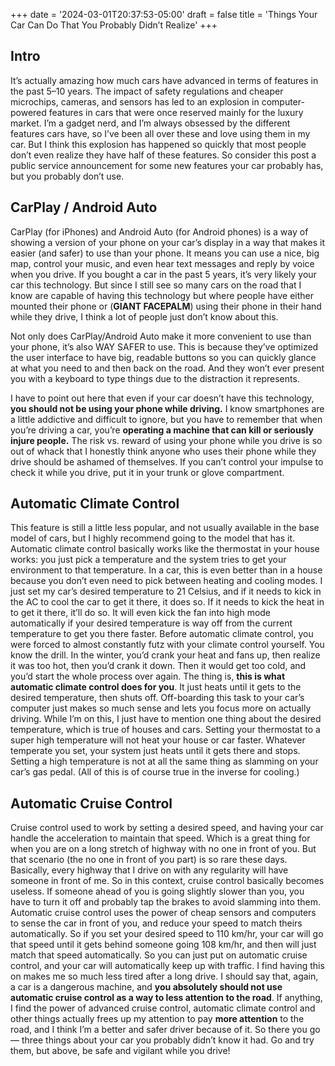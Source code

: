 +++
date = '2024-03-01T20:37:53-05:00'
draft = false
title = 'Things Your Car Can Do That You Probably Didn’t Realize'
+++

## Intro
It’s actually amazing how much cars have advanced in terms of features in the past 5–10 years. The impact of safety regulations and cheaper microchips, cameras, and sensors has led to an explosion in computer-powered features in cars that were once reserved mainly for the luxury market. I’m a gadget nerd, and I’m always obsessed by the different features cars have, so I’ve been all over these and love using them in my car. But I think this explosion has happened so quickly that most people don’t even realize they have half of these features. So consider this post a public service announcement for some new features your car probably has, but you probably don’t use.

## CarPlay / Android Auto
CarPlay (for iPhones) and Android Auto (for Android phones) is a way of showing a version of your phone on your car’s display in a way that makes it easier (and safer) to use than your phone. It means you can use a nice, big map, control your music, and even hear text messages and reply by voice when you drive. If you bought a car in the past 5 years, it’s very likely your car this technology. But since I still see so many cars on the road that I know are capable of having this technology but where people have either mounted their phone or (**GIANT FACEPALM**) using their phone in their hand while they drive, I think a lot of people just don’t know about this.

Not only does CarPlay/Android Auto make it more convenient to use than your phone, it’s also WAY SAFER to use. This is because they’ve optimized the user interface to have big, readable buttons so you can quickly glance at what you need to and then back on the road. And they won’t ever present you with a keyboard to type things due to the distraction it represents.

I have to point out here that even if your car doesn’t have this technology, **you should not be using your phone while driving.** I know smartphones are a little addictive and difficult to ignore, but you have to remember that when you’re driving a car, you’re **operating a machine that can kill or seriously injure people.** The risk vs. reward of using your phone while you drive is so out of whack that I honestly think anyone who uses their phone while they drive should be ashamed of themselves. If you can’t control your impulse to check it while you drive, put it in your trunk or glove compartment.

## Automatic Climate Control
This feature is still a little less popular, and not usually available in the base model of cars, but I highly recommend going to the model that has it. Automatic climate control basically works like the thermostat in your house works: you just pick a temperature and the system tries to get your environment to that temperature. In a car, this is even better than in a house because you don’t even need to pick between heating and cooling modes. I just set my car’s desired temperature to 21 Celsius, and if it needs to kick in the AC to cool the car to get it there, it does so. If it needs to kick the heat in to get it there, it’ll do so. It will even kick the fan into high mode automatically if your desired temperature is way off from the current temperature to get you there faster.
Before automatic climate control, you were forced to almost constantly futz with your climate control yourself. You know the drill. In the winter, you’d crank your heat and fans up, then realize it was too hot, then you’d crank it down. Then it would get too cold, and you’d start the whole process over again. The thing is, **this is what automatic climate control does for you**. It just heats until it gets to the desired temperature, then shuts off. Off-boarding this task to your car’s computer just makes so much sense and lets you focus more on actually driving.
While I’m on this, I just have to mention one thing about the desired temperature, which is true of houses and cars. Setting your thermostat to a super high temperature will not heat your house or car faster. Whatever temperate you set, your system just heats until it gets there and stops. Setting a high temperature is not at all the same thing as slamming on your car’s gas pedal. (All of this is of course true in the inverse for cooling.)

## Automatic Cruise Control
Cruise control used to work by setting a desired speed, and having your car handle the acceleration to maintain that speed. Which is a great thing for when you are on a long stretch of highway with no one in front of you. But that scenario (the no one in front of you part) is so rare these days. Basically, every highway that I drive on with any regularity will have someone in front of me. So in this context, cruise control basically becomes useless. If someone ahead of you is going slightly slower than you, you have to turn it off and probably tap the brakes to avoid slamming into them.
Automatic cruise control uses the power of cheap sensors and computers to sense the car in front of you, and reduce your speed to match theirs automatically. So if you set your desired speed to 110 km/hr, your car will go that speed until it gets behind someone going 108 km/hr, and then will just match that speed automatically. So you can just put on automatic cruise control, and your car will automatically keep up with traffic. I find having this on makes me so much less tired after a long drive.
I should say that, again, a car is a dangerous machine, and **you absolutely should not use automatic cruise control as a way to less attention to the road**. If anything, I find the power of advanced cruise control, automatic climate control and other things actually frees up my attention to pay **more attention** to the road, and I think I’m a better and safer driver because of it.
So there you go — three things about your car you probably didn’t know it had. Go and try them, but above, be safe and vigilant while you drive!
